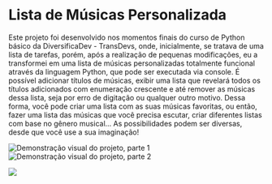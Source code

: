 # Lista de Músicas Personalizada
Este projeto foi desenvolvido nos momentos finais do curso de Python básico da DiversificaDev - TransDevs, onde, inicialmente, se tratava de uma lista de tarefas, porém, após a realização de pequenas modificações, eu a transformei em uma lista de músicas personalizadas totalmente funcional através da linguagem Python, que pode ser executada via console.
É possível adicionar títulos de músicas, exibir uma lista que revelará todos os títulos adicionados com enumeração crescente e até remover as músicas dessa lista, seja por erro de digitação ou qualquer outro motivo. Dessa forma, você pode criar uma lista com as suas músicas favoritas, ou então, fazer uma lista das músicas que você precisa escutar, criar diferentes listas com base no gênero musical... As possibilidades podem ser diversas, desde que você use a sua imaginação!

![Demonstração visual do projeto, parte 1](https://github.com/user-attachments/assets/aca789fb-e141-488e-8ead-14298b71be5e)
![Demonstração visual do projeto, parte 2](https://github.com/user-attachments/assets/64cf3136-32e0-427a-93b5-ca9c396fd8d6)

<img src="https://art.pixilart.com/ca60daa1104a425.gif">
